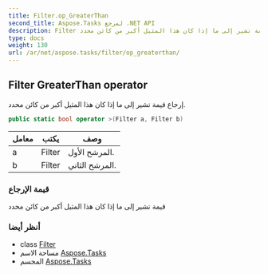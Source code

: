 ```yaml
---
title: Filter.op_GreaterThan
second_title: Aspose.Tasks لمرجع .NET API
description: Filter طريقة. إرجاع قيمة تشير إلى ما إذا كان هذا المثيل أكبر من كائن محدد.
type: docs
weight: 130
url: /ar/net/aspose.tasks/filter/op_greaterthan/
---
```

## Filter GreaterThan operator

إرجاع قيمة تشير إلى ما إذا كان هذا المثيل أكبر من كائن محدد.

```csharp
public static bool operator >(Filter a, Filter b)
```

| معامل | يكتب | وصف |
| --- | --- | --- |
| a | Filter | المرشح الأول. |
| b | Filter | المرشح الثاني. |

### قيمة الإرجاع

قيمة تشير إلى ما إذا كان هذا المثيل أكبر من كائن محدد

### أنظر أيضا

* class [Filter](../)
* مساحة الاسم [Aspose.Tasks](../../filter/)
* المجسم [Aspose.Tasks](../../../)


